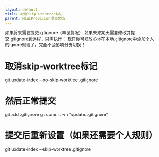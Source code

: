 ```yaml
---
layout: default
title: 取消skip-worktree标记
parent: MiuiProvision项目文档
---
```


如果将来需要提交.gitignore（罕见情况）
如果未来某天需要修改并提交.gitignore到远程，只需执行：
现在你可以放心地在本地.gitignore中添加个人的ignore规则了，完全不会影响分支切换！


# 取消skip-worktree标记
git update-index --no-skip-worktree .gitignore

# 然后正常提交
git add .gitignore
git commit -m "update: .gitignore"

# 提交后重新设置（如果还需要个人规则）
git update-index --skip-worktree .gitignore
